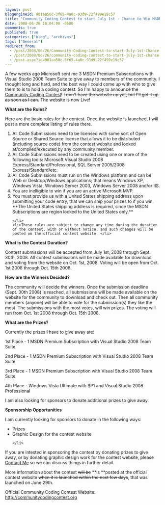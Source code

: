 ```yaml
---
layout: post
blogengineid: 901aa50c-3f65-4a0c-93d9-22f499e19c57
title: "Community Coding Contest to start July 1st - Chance to Win MSDN Premium Subscription with VS'08 Team Suite, plus more"
date: 2008-06-26 16:04:00 -0500
comments: true
published: true
categories: ["blog", "archives"]
tags: ["General"]
redirect_from: 
  - /post/2008/06/26/Community-Coding-Contest-to-start-July-1st-Chance-to-Win-MSDN-Premium-Subscription-with-VS08-Team-Suite-plus-more
  - /post/2008/06/26/community-coding-contest-to-start-july-1st-chance-to-win-msdn-premium-subscription-with-vs08-team-suite-plus-more
  - /post.aspx?id=901aa50c-3f65-4a0c-93d9-22f499e19c57
---
```

<!-- more -->


A few weeks ago Microsoft sent me 3 MSDN Premium Subscriptions with Visual Studio 2008 Team Suite to give away to members of the community. I thought long and hard, and the best way I could come up with who to give them to is to hold a coding contest. So I&#39;m happy to announce the <a href="http://communitycodingcontest.org">Community Coding Contest</a>! <strike>I don&#39;t have the website up yet, but I&#39;ll get it up as soon as I can.</strike> The website is now Live! 



**What are the Rules?**



Here are the basic rules for the contest. Once the website is launched, I will post a more complete listing of rules there.

<ol>
	<li>All Code Submissions need to be licensed with some sort of Open Source or Shared Source license that allows it to be distributed (including source code) from the contest website and looked at/compiled/executed by any community member. </li>
	<li>All Code Submissions need to be created using one or more of the following tools: Microsoft Visual Studio 2008 Express/Standard/Professional, SQL Server 2005/2008 Express/Standard/etc. </li>
	<li>All Code Submissions must run on the Windows platform and can be Web or Desktop/Windows applications; that means Windows XP, Windows Vista, Windows Server 2003, Windows Server 2008 and/or IIS. </li>
	<li>You are inelligible to win if you are an active Microsoft MVP.</li>
	<li>You must provide us with a United States shipping address upon submitting your code entry, that we can ship your prizes to if you win. **The United States shipping address is required, since the MSDN Subscriptions are region locked to the United States only.**

	</li>
	<li>These rules are subject to change any time during the duration of the contest, with or without notice, and such changes will be posted on the official contest website. </li>
</ol>


**What is the Contest Duration?**



Contest submissions will be accepted from July 1st, 2008 through Sept. 30th, 2008. All contest submissions will be made available for download and voting from the website on Oct. 1st, 2008. Voting will be open from Oct. 1st 2008 through Oct. 15th 2008.



**How are the Winners Decided?**



The community will decide the winners. Once the submission deadline (Sept. 30th 2008) is reached, all submissions will be made available on the website for the community to download and check out. Then all community members (anyone) will be able to vote for the submission(s) they like the most. The submissions with the most votes, will win prizes. The voting will run from Oct. 1st 2008 through Oct. 15th 2008. 



**What are the Prizes?**



Currently the prizes I have to give away are:



1st Place - 1 MSDN Premium Subscription with Visual Studio 2008 Team Suite



2nd Place - 1 MSDN Premium Subscription with Visual Studio 2008 Team Suite



3rd Place - 1 MSDN Premium Subscription with Visual Studio 2008 Team Suite



4th Place - Windows Vista Ultimate with SP1 and Visual Studio 2008 Professional 



I am also looking for sponsors to donate additional prizes to give away. 



**Sponsorship Opportunities**



I am currently looking for sponsors to donate in the following ways:

<ul>
	<li>Prizes</li>
	<li>Graphic Design for the contest website

	</li>
</ul>
If you are intested in sponsoring the contest by donating prizes to give away, or by donating graphic design work for the contest website, please <a href="/contact.aspx">Contact Me</a> so we can discuss things in further detail.





More information about the contest <strike>will be</strike> **is **posted at the official contest website <strike>when it is launched within the next few days</strike>, that was launched on June 29th. 



Official Community Coding Contest Website: <a href="http://communitycodingcontest.org">http://communitycodingcontest.org</a>

